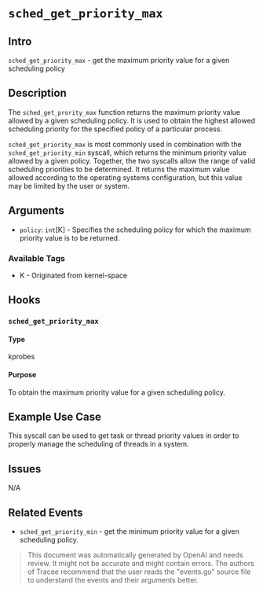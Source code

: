 
# `sched_get_priority_max`

## Intro
`sched_get_priority_max` - get the maximum priority value for a given scheduling policy

## Description
The `sched_get_prority_max` function returns the maximum priority value allowed by a given scheduling policy. It is used to obtain the highest allowed scheduling priority for the specified policy of a particular process.

`sched_get_priority_max` is most commonly used in combination with the `sched_get_priority_min` syscall, which returns the minimum priority value allowed by a given policy. Together, the two syscalls allow the range of valid scheduling priorities to be determined. It returns the maximum value allowed according to the operating systems configuration, but this value may be limited by the user or system.

## Arguments
* `policy`: `int`[K] - Specifies the scheduling policy for which the maximum priority value is to be returned. 

### Available Tags
* K - Originated from kernel-space

## Hooks
### `sched_get_priority_max`
#### Type
kprobes 
#### Purpose
To obtain the maximum priority value for a given scheduling policy.

## Example Use Case
This syscall can be used to get task or thread priority values in order to properly manage the scheduling of threads in a system.

## Issues
N/A

## Related Events
* `sched_get_priority_min` - get the minimum priority value for a given scheduling policy.

> This document was automatically generated by OpenAI and needs review. It might
> not be accurate and might contain errors. The authors of Tracee recommend that
> the user reads the "events.go" source file to understand the events and their
> arguments better.
